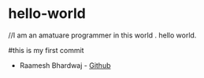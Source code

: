 # hello-world
//I am an amatuare programmer in this world . hello world.

#this is my first commit 
* Raamesh Bhardwaj - [Github](https://github.com/Raamesh-Bhardwaj/hello-world.git)
